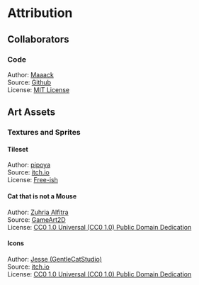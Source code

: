 # Attribution
## Collaborators
### Code
Author: [Maaack](https://github.com/Maaack)  
Source: [Github](https://github.com/Maaack/Mouse-Pun)  
License: [MIT License](./LICENSE.md)

## Art Assets
### Textures and Sprites
#### Tileset
Author: [pipoya](https://pipoya.itch.io/)  
Source: [itch.io](https://pipoya.itch.io/pipoya-rpg-tileset-32x32)  
License: [Free-ish](https://pipoya.itch.io/pipoya-rpg-tileset-32x32)

#### Cat that is not a Mouse
Author: [Zuhria Alfitra](https://www.gameart2d.com/about.html)  
Source: [GameArt2D](https://www.gameart2d.com/cat-and-dog-free-sprites.html)  
License: [CC0 1.0 Universal (CC0 1.0)
Public Domain Dedication](https://creativecommons.org/publicdomain/zero/1.0/)  

#### Icons
Author: [Jesse (GentleCatStudio)](https://itch.io/profile/gentlecatstudio)  
Source: [itch.io](https://gentlecatstudio.itch.io/rpg-items)  
License: [CC0 1.0 Universal (CC0 1.0)
Public Domain Dedication](https://creativecommons.org/publicdomain/zero/1.0/) 